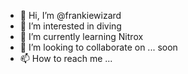 - 👋 Hi, I’m @frankiewizard
- 👀 I’m interested in diving
- 🌱 I’m currently learning Nitrox
- 💞️ I’m looking to collaborate on ... soon
- 📫 How to reach me ...

<!---
frankiewizard/frankiewizard is a ✨ special ✨ repository because its `README.md` (this file) appears on your GitHub profile.
You can click the Preview link to take a look at your changes.
--->
